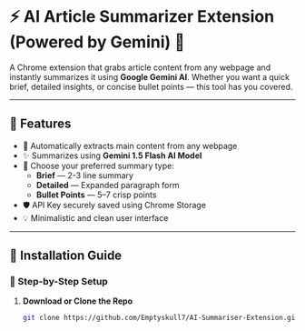 # ⚡ AI Article Summarizer Extension (Powered by Gemini) 🧠

A Chrome extension that grabs article content from any webpage and instantly summarizes it using **Google Gemini AI**. Whether you want a quick brief, detailed insights, or concise bullet points — this tool has you covered.

---

## 🌟 Features

- 📄 Automatically extracts main content from any webpage
- ✨ Summarizes using **Gemini 1.5 Flash AI Model**
- 🧠 Choose your preferred summary type:
  - **Brief** — 2-3 line summary
  - **Detailed** — Expanded paragraph form
  - **Bullet Points** — 5–7 crisp points
- 🛡️ API Key securely saved using Chrome Storage
- 💡 Minimalistic and clean user interface

---

## 🚀 Installation Guide

### 🔧 Step-by-Step Setup

1. **Download or Clone the Repo**  
   ```bash
   git clone https://github.com/Emptyskull7/AI-Summariser-Extension.git

